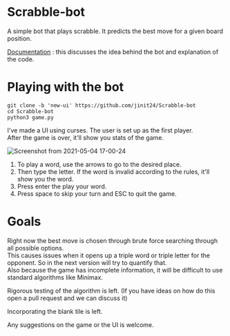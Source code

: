# Scrabble-bot
A simple bot that plays scrabble. It predicts the best move for a given board position. 

<a href="https://jinit24.github.io/Scrabble-bot/">Documentation</a> : this discusses the idea behind the bot and explanation of the code.
# Playing with the bot
```
git clone -b 'new-ui' https://github.com/jinit24/Scrabble-bot
cd Scrabble-bot
python3 game.py
````
I've made a UI using curses. The user is set up as the first player.  
After the game is over, it'll show you stats of the game.   

![Screenshot from 2021-05-04 17-00-24](https://user-images.githubusercontent.com/45783917/116997660-b5fd2600-acfa-11eb-81fb-4d5f4d13ad7c.png)

1. To play a word, use the arrows to go to the desired place.   
2. Then type the letter. If the word is invalid according to the rules, it'll show you the word.  
3. Press enter the play your word.  
4. Press space to skip your turn and ESC to quit the game.  


# Goals
Right now the best move is chosen through brute force searching through all possible options.   
This causes issues when it opens up a triple word or triple letter for the opponent. So in the next version will try to quantify that.  
Also because the game has incomplete information, it will be difficult to use standard algorithms like Minimax.  
 
Rigorous testing of the algorithm is left. (If you have ideas on how do this open a pull request and we can discuss it)  

Incorporating the blank tile is left.

Any suggestions on the game or the UI is welcome. 
